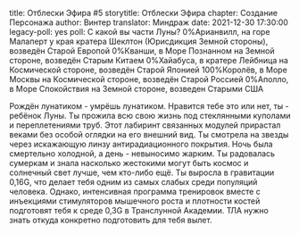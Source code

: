 title: Отблески Эфира #5
storytitle: Отблески Эфира
chapter: Создание Персонажа
author: Винтер
translator: Миндраж
date: 2021-12-30 17:30:00
legacy-poll: yes
poll: С какой вы части Луны?
      0%Арианвилл, на горе Малаперт у края кратера Шеклтон (Юрисдикция Земной стороны), возведён Старой Европой
      0%Кванши, в Море Познанном на Земной стороне, возведён Старым Китаем
      0%Хайабуса, в кратере Лейбница на Космической стороне, возведён Старой Японией
      100%Королёв, в Море Москвы на Космической стороне, возведён Старой Россией
      0%Аполло, в Море Спокойствия на Земной стороне, возведен Старыми США

Рождён лунатиком - умрёшь лунатиком. Нравится тебе это или нет, ты - ребёнок Луны. Ты прожила всю свою жизнь под стеклянными куполами и переплетениями труб. Этот лабиринт связанных модулей прирастал веками без особой оглядки на его внешний вид. Ты смотрела на звезды через искажающую линзу антирадиационного покрытия. Ночь была смертельно холодной, а день - невыносимо жарким. Ты радовалась сумеркам и знала насколько жестокими могут быть космос и солнечный свет лучше, чем кто-либо ещё. Ты выросла в гравитации 0,16G, что делает тебя одним из самых слабых среди популяций человека. Однако, интенсивная программа тренировок вместе с инъекциями стимуляторов мышечного роста и плотности костей подготовят тебя к среде 0,3G в Транслунной Академии. ТЛА нужно знать откуда конкретно подготовить для тебя вылет.